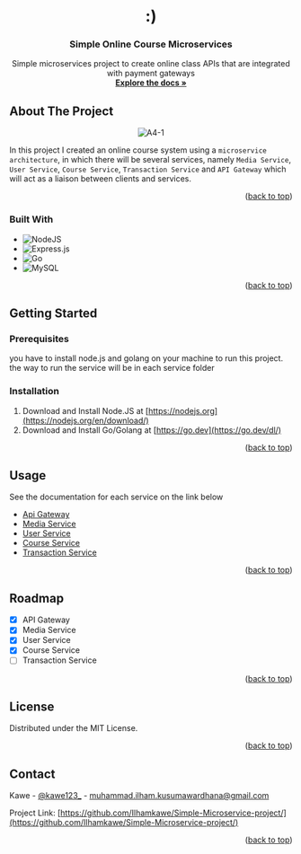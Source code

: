 <!-- PROJECT LOGO -->
<br />
<div align="center">

  <h1>:)</h1>

<h3 align="center">Simple Online Course Microservices</h3>

  <p align="center">
    Simple microservices project to create online class APIs that are integrated with payment gateways
    <br />
    <a href="https://github.com/github_username/repo_name"><strong>Explore the docs »</strong></a>
  </p>
</div>





<!-- ABOUT THE PROJECT -->
## About The Project

<p align="center">
  <img src="https://i.ibb.co/F4jjTsg/microservice-diagram.jpg" alt="A4-1" border="0" />
</p>

In this project I created an online course system using a `microservice architecture`, in which there will be several services, namely `Media Service`, `User Service`, `Course Service`, `Transaction Service` and `API Gateway` which will act as a liaison between clients and services.

<p align="right">(<a href="#readme-top">back to top</a>)</p>



### Built With

* ![NodeJS](https://img.shields.io/badge/node.js-6DA55F?style=for-the-badge&logo=node.js&logoColor=white)
* ![Express.js](https://img.shields.io/badge/express.js-%23404d59.svg?style=for-the-badge&logo=express&logoColor=%2361DAFB)
* ![Go](https://img.shields.io/badge/go-%2300ADD8.svg?style=for-the-badge&logo=go&logoColor=white)
* ![MySQL](https://img.shields.io/badge/mysql-%2300f.svg?style=for-the-badge&logo=mysql&logoColor=white)

<p align="right">(<a href="#readme-top">back to top</a>)</p>



<!-- GETTING STARTED -->
## Getting Started


### Prerequisites

you have to install node.js and golang on your machine to run this project. the way to run the service will be in each service folder


### Installation

1. Download and Install Node.JS at [https://nodejs.org](https://nodejs.org/en/download/)
2. Download and Install Go/Golang at [https://go.dev](https://go.dev/dl/)


<p align="right">(<a href="#readme-top">back to top</a>)</p>



<!-- USAGE EXAMPLES -->
## Usage

See the documentation for each service on the link below
- [Api Gateway](https://github.com/Ilhamkawe/Simple-Microservice-project/tree/main/api-gateway)
- [Media Service](https://github.com/Ilhamkawe/Simple-Microservice-project/tree/main/media-service)
- [User Service](https://github.com/Ilhamkawe/Simple-Microservice-project/tree/main/user-service)
- [Course Service](https://github.com/Ilhamkawe/Simple-Microservice-project/tree/main/course-service)
- [Transaction Service](https://github.com/Ilhamkawe/Simple-Microservice-project/tree/main/transaction-service)

<p align="right">(<a href="#readme-top">back to top</a>)</p>



<!-- ROADMAP -->
## Roadmap

- [X] API Gateway
- [X] Media Service
- [X] User Service
- [X] Course Service
- [ ] Transaction Service

<p align="right">(<a href="#readme-top">back to top</a>)</p>

<!-- LICENSE -->
## License

Distributed under the MIT License.

<p align="right">(<a href="#readme-top">back to top</a>)</p>

<!-- CONTACT -->
## Contact

Kawe - [@kawe123_](https://www.instagram.com/kawe123_/) - muhammad.ilham.kusumawardhana@gmail.com

Project Link: [https://github.com/Ilhamkawe/Simple-Microservice-project/](https://github.com/Ilhamkawe/Simple-Microservice-project/)

<p align="right">(<a href="#readme-top">back to top</a>)</p>
